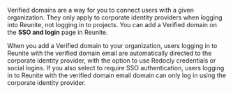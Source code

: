Verified domains are a way for you to connect users with a given organization.
They only apply to corporate identity providers when logging into Reunite, not logging in to projects.
You can add a Verified domain on the **SSO and login** page in Reunite.

When you add a Verified domain to your organization, users logging in to Reunite with the verified domain email are automatically directed to the corporate identity provider, with the option to use Redocly credentials or social logins.
If you also select to require SSO authentication, users logging in to Reunite with the verified domain email domain can only log in using the corporate identity provider.